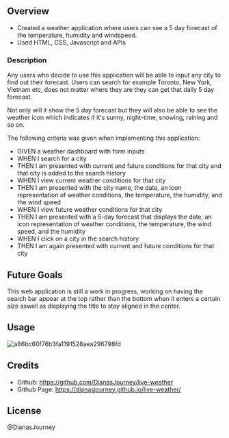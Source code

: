 ## Overview
- Created a weather application where users can see a 5 day forecast of the temperature, humidity and windspeed. 
- Used HTML, CSS, Javascript and APIs

### Description
Any users who decide to use this application will be able to input any city to find out their forecast. Users can search for example Toronto, New York, Vietnam etc, does not matter where they are they can get that daily 5 day forecast.

Not only will it show the 5 day forecast but they will also be able to see the weather icon which indicates if it's sunny, night-time, snowing, raining and so on.

The following criteria was given when implementing this application:

- GIVEN a weather dashboard with form inputs
- WHEN I search for a city
- THEN I am presented with current and future conditions for that city and that city is added to the search history
- WHEN I view current weather conditions for that city
- THEN I am presented with the city name, the date, an icon representation of weather conditions, the temperature, the humidity, and the wind speed
- WHEN I view future weather conditions for that city
- THEN I am presented with a 5-day forecast that displays the date, an icon representation of weather conditions, the temperature, the wind speed, and the humidity
- WHEN I click on a city in the search history
- THEN I am again presented with current and future conditions for that city

## Future Goals
This web application is still a work in progress, working on having the search bar appear at the top rather than the bottom when it enters a certain size aswell as displaying the title to stay aligned in the center.

## Usage
![a86bc60f76b3fa1191528aea296798fd](https://user-images.githubusercontent.com/109758045/192699998-cdd4f0cb-4f13-41b6-ba51-71e63dbd3a9a.jpg)


## Credits
- Github: https://github.com/DianasJourney/live-weather
- Github Page: https://dianasjourney.github.io/live-weather/

## License
@DianasJourney
